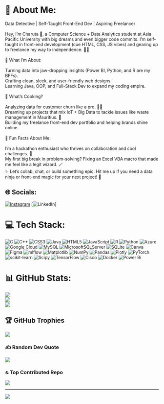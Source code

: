 # 💫 About Me:
Data Detective | Self-Taught Front-End Dev | Aspiring Freelancer<br><br>Hey, I’m Charuta 👋, a Computer Science + Data Analytics student at Asia Pacific University with big dreams and even bigger code commits. I’m self-taught in front-end development (cue HTML, CSS, JS vibes) and gearing up to freelance my way to independence. 💼✨<br><br>🧠 What I’m About:<br><br>Turning data into jaw-dropping insights (Power BI, Python, and R are my BFFs).<br>Crafting clean, sleek, and user-friendly web designs.<br>Learning Java, OOP, and Full-Stack Dev to expand my coding empire.<br><br>🌟 What’s Cooking?<br><br>Analyzing data for customer churn like a pro. 🕵️‍♀️<br>Dreaming up projects that mix IoT + Big Data to tackle issues like waste management in Mauritius. 🌱<br>Building my freelance front-end dev portfolio and helping brands shine online.<br><br>🎯 Fun Facts About Me:<br><br>I’m a hackathon enthusiast who thrives on collaboration and cool challenges. 🚀<br>My first big break in problem-solving? Fixing an Excel VBA macro that made me feel like a legit wizard. 🪄<br>✨ Let’s collab, chat, or build something epic. Hit me up if you need a data ninja or front-end magic for your next project! 💬


## 🌐 Socials:
[![Instagram](https://img.shields.io/badge/Instagram-%23E4405F.svg?logo=Instagram&logoColor=white)](https://instagram.com/shi.vanille) [![LinkedIn](https://img.shields.io/badge/LinkedIn-%230077B5.svg?logo=linkedin&logoColor=white)] 

# 💻 Tech Stack:
![C](https://img.shields.io/badge/c-%2300599C.svg?style=flat&logo=c&logoColor=white) ![C++](https://img.shields.io/badge/c++-%2300599C.svg?style=flat&logo=c%2B%2B&logoColor=white) ![CSS3](https://img.shields.io/badge/css3-%231572B6.svg?style=flat&logo=css3&logoColor=white) ![Java](https://img.shields.io/badge/java-%23ED8B00.svg?style=flat&logo=openjdk&logoColor=white) ![HTML5](https://img.shields.io/badge/html5-%23E34F26.svg?style=flat&logo=html5&logoColor=white) ![JavaScript](https://img.shields.io/badge/javascript-%23323330.svg?style=flat&logo=javascript&logoColor=%23F7DF1E) ![R](https://img.shields.io/badge/r-%23276DC3.svg?style=flat&logo=r&logoColor=white) ![Python](https://img.shields.io/badge/python-3670A0?style=flat&logo=python&logoColor=ffdd54) ![Azure](https://img.shields.io/badge/azure-%230072C6.svg?style=flat&logo=microsoftazure&logoColor=white) ![Google Cloud](https://img.shields.io/badge/GoogleCloud-%234285F4.svg?style=flat&logo=google-cloud&logoColor=white) ![MySQL](https://img.shields.io/badge/mysql-4479A1.svg?style=flat&logo=mysql&logoColor=white) ![MicrosoftSQLServer](https://img.shields.io/badge/Microsoft%20SQL%20Server-CC2927?style=flat&logo=microsoft%20sql%20server&logoColor=white) ![SQLite](https://img.shields.io/badge/sqlite-%2307405e.svg?style=flat&logo=sqlite&logoColor=white) ![Canva](https://img.shields.io/badge/Canva-%2300C4CC.svg?style=flat&logo=Canva&logoColor=white) ![Figma](https://img.shields.io/badge/figma-%23F24E1E.svg?style=flat&logo=figma&logoColor=white) ![mlflow](https://img.shields.io/badge/mlflow-%23d9ead3.svg?style=flat&logo=numpy&logoColor=blue) ![Matplotlib](https://img.shields.io/badge/Matplotlib-%23ffffff.svg?style=flat&logo=Matplotlib&logoColor=black) ![NumPy](https://img.shields.io/badge/numpy-%23013243.svg?style=flat&logo=numpy&logoColor=white) ![Pandas](https://img.shields.io/badge/pandas-%23150458.svg?style=flat&logo=pandas&logoColor=white) ![Plotly](https://img.shields.io/badge/Plotly-%233F4F75.svg?style=flat&logo=plotly&logoColor=white) ![PyTorch](https://img.shields.io/badge/PyTorch-%23EE4C2C.svg?style=flat&logo=PyTorch&logoColor=white) ![scikit-learn](https://img.shields.io/badge/scikit--learn-%23F7931E.svg?style=flat&logo=scikit-learn&logoColor=white) ![Scipy](https://img.shields.io/badge/SciPy-%230C55A5.svg?style=flat&logo=scipy&logoColor=%white) ![TensorFlow](https://img.shields.io/badge/TensorFlow-%23FF6F00.svg?style=flat&logo=TensorFlow&logoColor=white) ![Cisco](https://img.shields.io/badge/cisco-%23049fd9.svg?style=flat&logo=cisco&logoColor=black) ![Docker](https://img.shields.io/badge/docker-%230db7ed.svg?style=flat&logo=docker&logoColor=white) ![Power Bi](https://img.shields.io/badge/power_bi-F2C811?style=flat&logo=powerbi&logoColor=black)
# 📊 GitHub Stats:
![](https://github-readme-stats.vercel.app/api?username=Charuta-Shivanee-Caullychurn&theme=monokai&hide_border=false&include_all_commits=true&count_private=true)<br/>
![](https://github-readme-streak-stats.herokuapp.com/?user=Charuta-Shivanee-Caullychurn&theme=monokai&hide_border=false)<br/>
![](https://github-readme-stats.vercel.app/api/top-langs/?username=Charuta-Shivanee-Caullychurn&theme=monokai&hide_border=false&include_all_commits=true&count_private=true&layout=compact)

## 🏆 GitHub Trophies
![](https://github-profile-trophy.vercel.app/?username=Charuta-Shivanee-Caullychurn&theme=radical&no-frame=false&no-bg=true&margin-w=4)

### ✍️ Random Dev Quote
![](https://quotes-github-readme.vercel.app/api?type=horizontal&theme=radical)

### 🔝 Top Contributed Repo
![](https://github-contributor-stats.vercel.app/api?username=Charuta-Shivanee-Caullychurn&limit=5&theme=dark&combine_all_yearly_contributions=true)

---
[![](https://visitcount.itsvg.in/api?id=Charuta-Shivanee-Caullychurn&icon=6&color=0)](https://visitcount.itsvg.in)

<!-- Proudly created with GPRM ( https://gprm.itsvg.in ) -->
